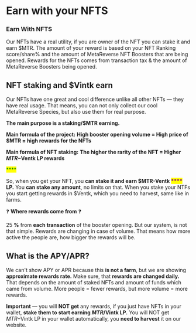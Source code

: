 # Earn with your NFTS

### Earn With NFTS

Our NFTs have a real utility, if you are owner of the NFT you can stake it and earn  $MTR. The  amount of your reward is based on your NFT Ranking score/share%  and the amount of MetaReverse NFT Boosters that are being opened. Rewards for the NFTs comes from transaction tax & the amount of MetaReverse Boosters being opened.

## &#x20;NFT staking and $Vintk earn

Our NFTs have one great and cool difference unlike all other NFTs — they have real usage. That means, you can not only collect our cool MetaReverse Species, but also use them for real purpose.&#x20;

**The main purpose is a staking/$MTR earning.**

**Main formula of the project:** **High booster opening volume = High price of $MTR = high rewards for the NFTs**

**Main formula of NFT staking:** **The higher the rarity of the NFT = Higher $MTR-$Ventk LP rewards**

<mark style="color:green;">****</mark>

So, when you get your NFT, you **can stake it and earn $MTR-Ventk **<mark style="color:purple;">****</mark>** LP.** You **can stake any amount**, no limits on that. When you stake your NTFs you start getting rewards in $Ventk, which you need to harvest, same like in farms.

❓ **Where rewards come from** ❓

25 **%** from **each transaction** of the booster opening. But our system, is not that simple. Rewards are changing in case of volume. That means how more active the people are, how bigger the rewards will be.

## What is the APY/APR?

We can't show APY or APR because this **is not a farm**, but we are showing **approximate rewards rate.** Make sure, that **rewards are changed daily.** That depends on the amount of staked NFTs and amount of funds which came from volume. More people = fewer rewards, but more volume = more rewards.

**Important** — you will **NOT get** any rewards, if you just have NFTs in your wallet, **stake them to start earning $MTR/$Vintk LP.** You will NOT get $MTR-$Vintk LP in your wallet automatically, you **need to harvest** it on our website.


